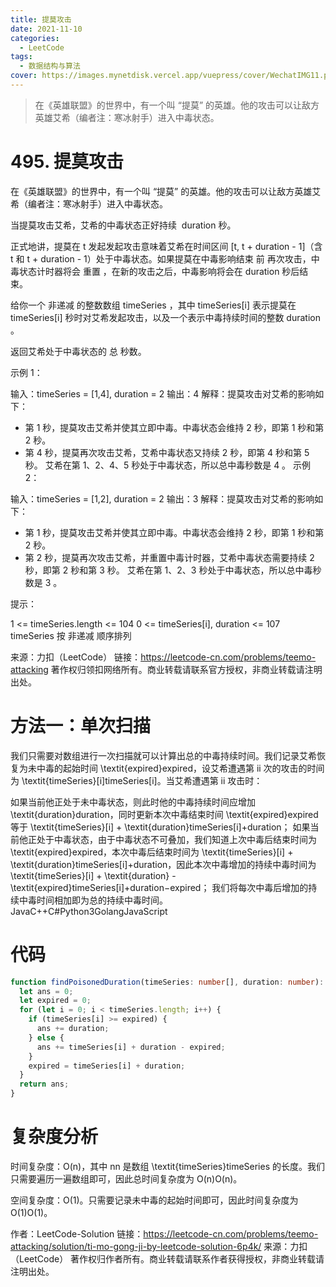 ```yaml
---
title: 提莫攻击
date: 2021-11-10
categories:
  - LeetCode
tags:
  - 数据结构与算法
cover: https://images.mynetdisk.vercel.app/vuepress/cover/WechatIMG11.png
---
```


> 在《英雄联盟》的世界中，有一个叫 “提莫” 的英雄。他的攻击可以让敌方英雄艾希（编者注：寒冰射手）进入中毒状态。

<!-- more -->

# 495. 提莫攻击

在《英雄联盟》的世界中，有一个叫 “提莫” 的英雄。他的攻击可以让敌方英雄艾希（编者注：寒冰射手）进入中毒状态。

当提莫攻击艾希，艾希的中毒状态正好持续  duration 秒。

正式地讲，提莫在 t 发起发起攻击意味着艾希在时间区间 [t, t + duration - 1]（含 t 和 t + duration - 1）处于中毒状态。如果提莫在中毒影响结束 前 再次攻击，中毒状态计时器将会 重置 ，在新的攻击之后，中毒影响将会在 duration 秒后结束。

给你一个 非递减 的整数数组 timeSeries ，其中 timeSeries[i] 表示提莫在 timeSeries[i] 秒时对艾希发起攻击，以及一个表示中毒持续时间的整数 duration 。

返回艾希处于中毒状态的 总 秒数。

示例 1：

输入：timeSeries = [1,4], duration = 2
输出：4
解释：提莫攻击对艾希的影响如下：

- 第 1 秒，提莫攻击艾希并使其立即中毒。中毒状态会维持 2 秒，即第 1 秒和第 2 秒。
- 第 4 秒，提莫再次攻击艾希，艾希中毒状态又持续 2 秒，即第 4 秒和第 5 秒。
  艾希在第 1、2、4、5 秒处于中毒状态，所以总中毒秒数是 4 。
  示例 2：

输入：timeSeries = [1,2], duration = 2
输出：3
解释：提莫攻击对艾希的影响如下：

- 第 1 秒，提莫攻击艾希并使其立即中毒。中毒状态会维持 2 秒，即第 1 秒和第 2 秒。
- 第 2 秒，提莫再次攻击艾希，并重置中毒计时器，艾希中毒状态需要持续 2 秒，即第 2 秒和第 3 秒。
  艾希在第 1、2、3 秒处于中毒状态，所以总中毒秒数是 3 。



提示：

1 <= timeSeries.length <= 104
0 <= timeSeries[i], duration <= 107
timeSeries 按 非递减 顺序排列

来源：力扣（LeetCode）
链接：https://leetcode-cn.com/problems/teemo-attacking
著作权归领扣网络所有。商业转载请联系官方授权，非商业转载请注明出处。

# 方法一：单次扫描

我们只需要对数组进行一次扫描就可以计算出总的中毒持续时间。我们记录艾希恢复为未中毒的起始时间 \textit{expired}expired，设艾希遭遇第 ii 次的攻击的时间为 \textit{timeSeries}[i]timeSeries[i]。当艾希遭遇第 ii 攻击时：

如果当前他正处于未中毒状态，则此时他的中毒持续时间应增加 \textit{duration}duration​，同时更新本次中毒结束时间 \textit{expired}expired​ 等于 \textit{timeSeries}[i] + \textit{duration}timeSeries[i]+duration​；
如果当前他正处于中毒状态，由于中毒状态不可叠加，我们知道上次中毒后结束时间为 \textit{expired}expired​​，本次中毒后结束时间为 \textit{timeSeries}[i] + \textit{duration}timeSeries[i]+duration​​，因此本次中毒增加的持续中毒时间为 \textit{timeSeries}[i] + \textit{duration} -\textit{expired}timeSeries[i]+duration−expired​​；
我们将每次中毒后增加的持续中毒时间相加即为总的持续中毒时间。
JavaC++C#Python3GolangJavaScript

# 代码

```ts
function findPoisonedDuration(timeSeries: number[], duration: number): number {
  let ans = 0;
  let expired = 0;
  for (let i = 0; i < timeSeries.length; i++) {
    if (timeSeries[i] >= expired) {
      ans += duration;
    } else {
      ans += timeSeries[i] + duration - expired;
    }
    expired = timeSeries[i] + duration;
  }
  return ans;
}
```

# 复杂度分析

时间复杂度：O(n)，其中 nn 是数组 \textit{timeSeries}timeSeries 的长度。我们只需要遍历一遍数组即可，因此总时间复杂度为 O(n)O(n)。

空间复杂度：O(1)。只需要记录未中毒的起始时间即可，因此时间复杂度为 O(1)O(1)。

作者：LeetCode-Solution
链接：https://leetcode-cn.com/problems/teemo-attacking/solution/ti-mo-gong-ji-by-leetcode-solution-6p4k/
来源：力扣（LeetCode）
著作权归作者所有。商业转载请联系作者获得授权，非商业转载请注明出处。
